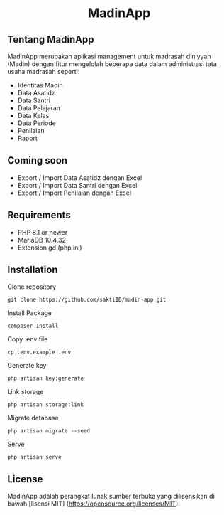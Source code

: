 <h1 align="center">MadinApp</h1>

## Tentang MadinApp

MadinApp merupakan aplikasi management untuk madrasah diniyyah (Madin) dengan fitur mengelolah beberapa data dalam administrasi tata usaha madrasah seperti:

-   Identitas Madin
-   Data Asatidz
-   Data Santri
-   Data Pelajaran
-   Data Kelas
-   Data Periode
-   Penilaian
-   Raport

## Coming soon

-   Export / Import Data Asatidz dengan Excel
-   Export / Import Data Santri dengan Excel
-   Export / Import Penilaian dengan Excel

## Requirements

-   PHP 8.1 or newer
-   MariaDB 10.4.32
-   Extension gd (php.ini)

## Installation

Clone repository

```
git clone https://github.com/saktiID/madin-app.git
```

Install Package

```
composer Install
```

Copy .env file

```
cp .env.example .env
```

Generate key

```
php artisan key:generate
```

Link storage

```
php artisan storage:link
```

Migrate database

```
php artisan migrate --seed
```

Serve

```
php artisan serve
```

## License

MadinApp adalah perangkat lunak sumber terbuka yang dilisensikan di bawah [lisensi MIT] (https://opensource.org/licenses/MIT).
